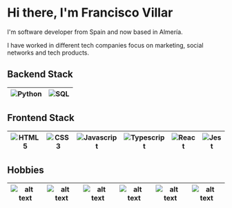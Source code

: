 # Hi there, I'm Francisco Villar

I'm software developer from Spain and now based in Almería.

I have worked in different tech companies focus on marketing, social networks and tech products.


## Backend Stack

| ![Python](https://img.icons8.com/ios-filled/50/python.png) | ![SQL](https://img.icons8.com/wired/64/sql.png) |
| -------- | ------- |

## Frontend Stack

| ![HTML5](https://img.icons8.com/?size=80&id=9nmz9TYzN8iO&format=png)   | ![CSS3](https://img.icons8.com/?size=80&id=38273&format=png) | ![Javascript](https://img.icons8.com/?size=75&id=39853&format=png)| ![Typescript](https://img.icons8.com/?size=75&id=vMqgHSToxrJR&format=png)| ![React](https://img.icons8.com/?size=60&id=viH7JJy51bHj&format=png) | ![Jest](https://img.icons8.com/?size=50&id=oL2HGqCJ4Qhd&format=png) |
| -------- | ------- | ------- | ------- | ------- | ------- | 

## Hobbies

| ![alt text](https://img.icons8.com/?size=60&id=L1yZTefUXeMg&format=png)|   ![alt text](https://img.icons8.com/?size=70&id=92490&format=png)|  ![alt text](https://img.icons8.com/?size=65&id=103044&format=png) | ![alt text](https://img.icons8.com/?size=75&id=vrrv8NfBAFq0&format=png)  | ![alt text](https://img.icons8.com/?size=70&id=bMGZKjmgHUjb&format=png)   |  ![alt text](https://img.icons8.com/?size=70&id=6fCi-Z-vqJtZ&format=png) |
|---|---|---|---|---|---
